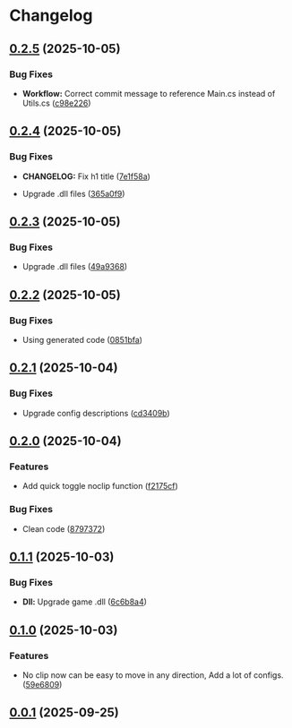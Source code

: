 # Changelog

## [0.2.5](https://github.com/T2PeNBiX99wcoxKv3A4g/HKS-NoClip/compare/v0.2.4...v0.2.5) (2025-10-05)

### Bug Fixes

* **Workflow:** Correct commit message to reference Main.cs instead of Utils.cs ([c98e226](https://github.com/T2PeNBiX99wcoxKv3A4g/HKS-NoClip/commit/c98e2266c5a902fb2db82a4d022acbcd276e42f6))

## [0.2.4](https://github.com/T2PeNBiX99wcoxKv3A4g/HKS-NoClip/compare/v0.2.3...v0.2.4) (2025-10-05)

### Bug Fixes

* **CHANGELOG:** Fix h1 title ([7e1f58a](https://github.com/T2PeNBiX99wcoxKv3A4g/HKS-NoClip/commit/7e1f58aa1d2d46400f38d2bcc24df8dc115ee0cb))

* Upgrade .dll files ([365a0f9](https://github.com/T2PeNBiX99wcoxKv3A4g/HKS-NoClip/commit/365a0f987b01501ca9194fb1ad62bb33530b452e))

## [0.2.3](https://github.com/T2PeNBiX99wcoxKv3A4g/HKS-NoClip/compare/v0.2.2...v0.2.3) (2025-10-05)

### Bug Fixes

* Upgrade .dll files ([49a9368](https://github.com/T2PeNBiX99wcoxKv3A4g/HKS-NoClip/commit/49a9368226f4ba86e993f882c9b69c5b14cb0ebd))

## [0.2.2](https://github.com/T2PeNBiX99wcoxKv3A4g/HKS-NoClip/compare/v0.2.1...v0.2.2) (2025-10-05)

### Bug Fixes

* Using generated code ([0851bfa](https://github.com/T2PeNBiX99wcoxKv3A4g/HKS-NoClip/commit/0851bfa748eec485b929edb597750b1f59487be7))

## [0.2.1](https://github.com/T2PeNBiX99wcoxKv3A4g/HKS-NoClip/compare/v0.2.0...v0.2.1) (2025-10-04)

### Bug Fixes

* Upgrade config descriptions ([cd3409b](https://github.com/T2PeNBiX99wcoxKv3A4g/HKS-NoClip/commit/cd3409b6f18240f00eb1a9d7c694e7d35380ff99))

## [0.2.0](https://github.com/T2PeNBiX99wcoxKv3A4g/HKS-NoClip/compare/v0.1.1...v0.2.0) (2025-10-04)

### Features

* Add quick toggle noclip function ([f2175cf](https://github.com/T2PeNBiX99wcoxKv3A4g/HKS-NoClip/commit/f2175cf588110f6a1183e35750273f580db86092))

### Bug Fixes

* Clean code ([8797372](https://github.com/T2PeNBiX99wcoxKv3A4g/HKS-NoClip/commit/8797372377de77cbbb882411c4eee0444756df57))

## [0.1.1](https://github.com/T2PeNBiX99wcoxKv3A4g/HKS-NoClip/compare/v0.1.0...v0.1.1) (2025-10-03)

### Bug Fixes

* **Dll:** Upgrade game .dll ([6c6b8a4](https://github.com/T2PeNBiX99wcoxKv3A4g/HKS-NoClip/commit/6c6b8a4a9df23f070bed9bf08d1965d838b727b1))

## [0.1.0](https://github.com/T2PeNBiX99wcoxKv3A4g/HKS-NoClip/compare/v0.0.1...v0.1.0) (2025-10-03)

### Features

* No clip now can be easy to move in any direction, Add a lot of configs. ([59e6809](https://github.com/T2PeNBiX99wcoxKv3A4g/HKS-NoClip/commit/59e6809d05777124cd9418b504e9f90c25fdfd0c))

## [0.0.1](https://github.com/T2PeNBiX99wcoxKv3A4g/HKS-NoClip/compare/v0.0.0...v0.0.1) (2025-09-25)